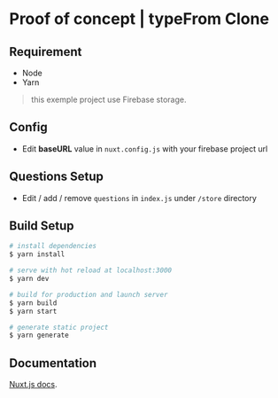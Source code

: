 # Proof of concept | typeFrom Clone

## Requirement

* Node
* Yarn

> this exemple project use Firebase storage. 

## Config

* Edit **baseURL** value in `nuxt.config.js` with your firebase project url

## Questions Setup

* Edit / add / remove `questions` in `index.js` under `/store` directory

## Build Setup

``` bash
# install dependencies
$ yarn install

# serve with hot reload at localhost:3000
$ yarn dev

# build for production and launch server
$ yarn build
$ yarn start

# generate static project
$ yarn generate
```

## Documentation

[Nuxt.js docs](https://nuxtjs.org).

